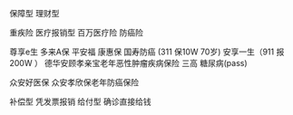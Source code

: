 保障型
理财型

重疾险 
医疗报销型
百万医疗险
防癌险

尊享e生
多来A保
平安福
康惠保 
国寿防癌 (311 保10W 70岁)
安享一生（911 报200W ）
德华安顾孝亲宝老年恶性肿瘤疾病保险  三高 糖尿病(pass)

众安好医保
众安孝欣保老年防癌保险


补偿型 凭发票报销
给付型 确诊直接给钱
